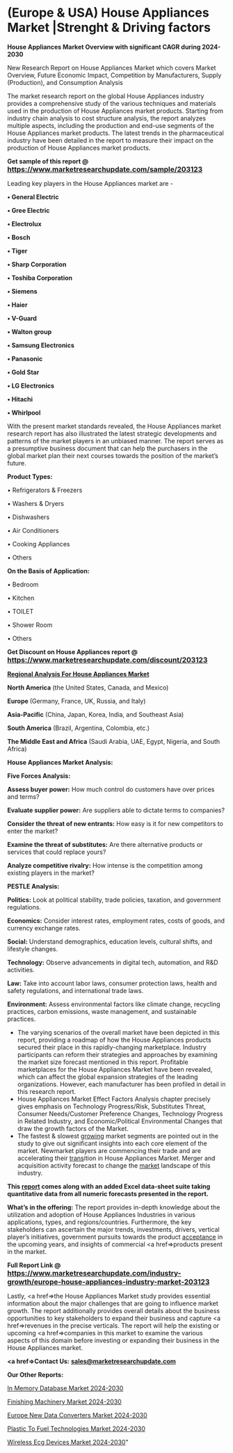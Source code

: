 # (Europe & USA) House Appliances Market |Strenght & Driving factors

<strong>House Appliances Market Overview with significant CAGR during 2024-2030</strong>

New Research Report on House Appliances Market which covers Market Overview, Future Economic Impact, Competition by Manufacturers, Supply (Production), and Consumption Analysis

The market research report on the global House Appliances industry provides a comprehensive study of the various techniques and materials used in the production of House Appliances market products. Starting from industry chain analysis to cost structure analysis, the report analyzes multiple aspects, including the production and end-use segments of the House Appliances market products. The latest trends in the pharmaceutical industry have been detailed in the report to measure their impact on the production of House Appliances market products.

<strong>Get sample of this report @ <a href=https://www.marketresearchupdate.com/sample/203123><font size=3 color=#0000ff>https://www.marketresearchupdate.com/sample/203123</font></a></strong>

Leading key players in the House Appliances market are -

<strong>• General Electric

• Gree Electric

• Electrolux

• Bosch

• Tiger

• Sharp Corporation

• Toshiba Corporation

• Siemens

• Haier

• V-Guard

• Walton group

• Samsung Electronics

• Panasonic

• Gold Star

• LG Electronics

• Hitachi

• Whirlpool</strong>

With the present market standards revealed, the House Appliances market research report has also illustrated the latest strategic developments and patterns of the market players in an unbiased manner. The report serves as a presumptive business document that can help the purchasers in the global market plan their next courses towards the position of the market’s future.

<strong>Product Types:</strong>

• Refrigerators & Freezers

• Washers & Dryers

• Dishwashers

• Air Conditioners

• Cooking Appliances

• Others

<strong>On the Basis of Application:</strong>

• Bedroom

• Kitchen

• TOILET

• Shower Room

• Others

<strong>Get Discount on House Appliances report @ <a href=https://www.marketresearchupdate.com/discount/203123><font size=3 color=#0000ff>https://www.marketresearchupdate.com/discount/203123</font></a></strong>

<strong><u><b>Regional Analysis For House Appliances Market</b></u></strong>

<strong><b>North America</b></strong> (the United States, Canada, and Mexico)

<strong><b>Europe </b></strong>(Germany, France, UK, Russia, and Italy)

<strong><b>Asia-Pacific</b></strong> (China, Japan, Korea, India, and Southeast Asia)

<strong><b>South America</b></strong> (Brazil, Argentina, Colombia, etc.)

<strong><b>The Middle East and Africa</b></strong> (Saudi Arabia, UAE, Egypt, Nigeria, and South Africa)

<strong>House Appliances Market Analysis:</strong>

<strong>Five Forces Analysis:</strong>

<strong>Assess buyer power:</strong> How much control do customers have over prices and terms?

<strong>Evaluate supplier power:</strong> Are suppliers able to dictate terms to companies?

<strong>Consider the threat of new entrants:</strong> How easy is it for new competitors to enter the market?

<strong>Examine the threat of substitutes:</strong> Are there alternative products or services that could replace yours?

<strong>Analyze competitive rivalry:</strong> How intense is the competition among existing players in the market?

<strong>PESTLE Analysis:</strong>

<strong>Politics:</strong> Look at political stability, trade policies, taxation, and government regulations.

<strong>Economics:</strong> Consider interest rates, employment rates, costs of goods, and currency exchange rates.

<strong>Social:</strong> Understand demographics, education levels, cultural shifts, and lifestyle changes.

<strong>Technology:</strong> Observe advancements in digital tech, automation, and R&D activities.

<strong>Law:</strong> Take into account labor laws, consumer protection laws, health and safety regulations, and international trade laws.

<strong>Environment:</strong> Assess environmental factors like climate change, recycling practices, carbon emissions, waste management, and sustainable practices.

<ul>
  <li>The varying scenarios of the overall market have been depicted in this report, providing a roadmap of how the House Appliances products secured their place in this rapidly-changing marketplace. Industry participants can reform their strategies and approaches by examining the market size forecast mentioned in this report. Profitable marketplaces for the House Appliances Market have been revealed, which can affect the global expansion strategies of the leading organizations. However, each manufacturer has been profiled in detail in this research report.</li>
  <li>House Appliances Market Effect Factors Analysis chapter precisely gives emphasis on Technology Progress/Risk, Substitutes Threat, Consumer Needs/Customer Preference Changes, Technology Progress in Related Industry, and Economic/Political Environmental Changes that draw the growth factors of the Market.</li>
  <li>The fastest &amp; slowest <a href=ASDF991299>growing</a> market segments are pointed out in the study to give out significant insights into each core element of the market. Newmarket players are commencing their trade and are accelerating their <a href=>trans</a>ition in House Appliances Market. Merger and acquisition activity forecast to change the <a href=>market</a> landscape of this industry.</li>
</ul>
<strong>This <a href=>report</a> comes along with an added Excel data-sheet suite taking quantitative data from all numeric forecasts presented in the report.</strong>

<strong>What’s in the offering:</strong> The report provides in-depth knowledge about the utilization and adoption of House Appliances Industries in various applications, types, and regions/countries. Furthermore, the key stakeholders can ascertain the major trends, investments, drivers, vertical player’s initiatives, government pursuits towards the product <a href=ASDF881288>acceptance</a> in the upcoming years, and insights of commercial <a href=>products</a> present in the market.

<strong>Full Report Link @ <a href=https://www.marketresearchupdate.com/industry-growth/europe-house-appliances-industry-market-203123><font size=3 color=#0000ff>https://www.marketresearchupdate.com/industry-growth/europe-house-appliances-industry-market-203123</font></a></strong>

Lastly, <a href=>the</a> House Appliances Market study provides essential information about the major challenges that are going to influence market growth. The report additionally provides overall details about the business opportunities to key stakeholders to expand their business and capture <a href=>revenues</a> in the precise verticals. The report will help the existing or upcoming <a href=>companies</a> in this market to examine the various aspects of this domain before investing or expanding their business in the House Appliances market.

<strong><a href=><strong>Contact Us:</strong></a></strong>
<strong>sales@marketresearchupdate.com</strong>

<strong>Our Other Reports:</strong>

<a href=https://www.linkedin.com/pulse/in-memory-database-market-2023-top-key-players>In Memory Database Market 2024-2030</a>

<a href=https://www.linkedin.com/pulse/finishing-machinery-market-size-trends-consumption>Finishing Machinery Market 2024-2030</a>

<a href=https://www.linkedin.com/pulse/europe-new-data-converters-market-current-business-trends>Europe New Data Converters Market 2024-2030</a>

<a href=https://www.linkedin.com/pulse/plastic-to-fuel-technologies-market-growing-r3ydf/>Plastic To Fuel Technologies Market 2024-2030</a>

<a href=https://medium.com/@plutobruno85/wireless-ecg-devices-market-to-witness-huge-growth-by-2030-company-i-company-ii-company-iii-3c22fb9fa202>Wireless Ecg Devices Market 2024-2030</a>"
